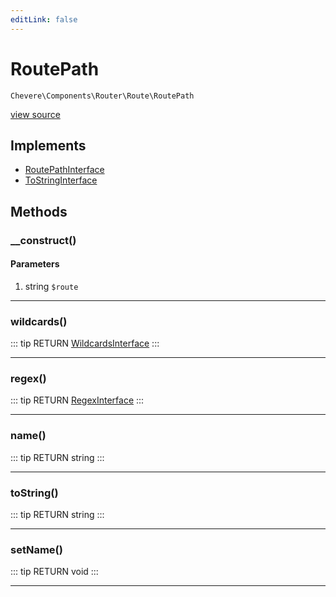 ```yaml
---
editLink: false
---
```


# RoutePath

`Chevere\Components\Router\Route\RoutePath`

[view source](https://github.com/chevere/chevere/blob/master/Router/Route/RoutePath.php)

## Implements

- [RoutePathInterface](../../../Interfaces/Router/Route/RoutePathInterface.md)
- [ToStringInterface](../../../Interfaces/Common/ToStringInterface.md)

## Methods

### __construct()

#### Parameters

1. string `$route`

---

### wildcards()

::: tip RETURN
[WildcardsInterface](../../../Interfaces/Router/Route/WildcardsInterface.md)
:::

---

### regex()

::: tip RETURN
[RegexInterface](../../../Interfaces/Regex/RegexInterface.md)
:::

---

### name()

::: tip RETURN
string
:::

---

### toString()

::: tip RETURN
string
:::

---

### setName()

::: tip RETURN
void
:::

---
